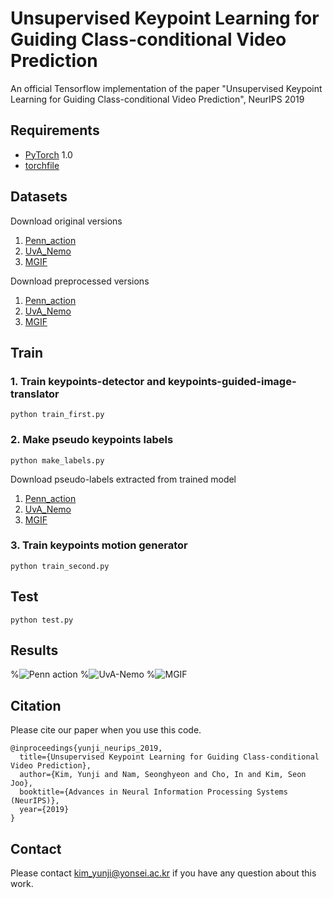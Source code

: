 # Unsupervised Keypoint Learning for Guiding Class-conditional Video Prediction
An official Tensorflow implementation of the paper "Unsupervised Keypoint Learning for Guiding Class-conditional Video Prediction", NeurIPS 2019



## Requirements
- [PyTorch](https://github.com/pytorch/pytorch) 1.0
- [torchfile](https://github.com/bshillingford/python-torchfile)



## Datasets

Download original versions
1. [Penn_action](https://github.com/pytorch/pytorch)
2. [UvA_Nemo](https://github.com/pytorch/pytorch)
3. [MGIF](https://github.com/pytorch/pytorch)

Download preprocessed versions
1. [Penn_action](https://github.com/pytorch/pytorch)
2. [UvA_Nemo](https://github.com/pytorch/pytorch)
3. [MGIF](https://github.com/pytorch/pytorch)



## Train

### 1. Train keypoints-detector and keypoints-guided-image-translator
```
python train_first.py
```


### 2. Make pseudo keypoints labels
```
python make_labels.py
```

Download pseudo-labels extracted from trained model
1. [Penn_action](https://github.com/pytorch/pytorch)
2. [UvA_Nemo](https://github.com/pytorch/pytorch)
3. [MGIF](https://github.com/pytorch/pytorch)

### 3. Train keypoints motion generator
```
python train_second.py
```


## Test
```
python test.py
```



## Results
%![Penn action](images/results_flowers.jpg)
%![UvA-Nemo](images/results_birds.jpg)
%![MGIF](images/results_birds.jpg)



## Citation
Please cite our paper when you use this code.
```
@inproceedings{yunji_neurips_2019,
  title={Unsupervised Keypoint Learning for Guiding Class-conditional Video Prediction},
  author={Kim, Yunji and Nam, Seonghyeon and Cho, In and Kim, Seon Joo},
  booktitle={Advances in Neural Information Processing Systems (NeurIPS)},
  year={2019}
}
```



## Contact
Please contact [kim_yunji@yonsei.ac.kr](kim_yunji@yonsei.ac.kr) if you have any question about this work.
